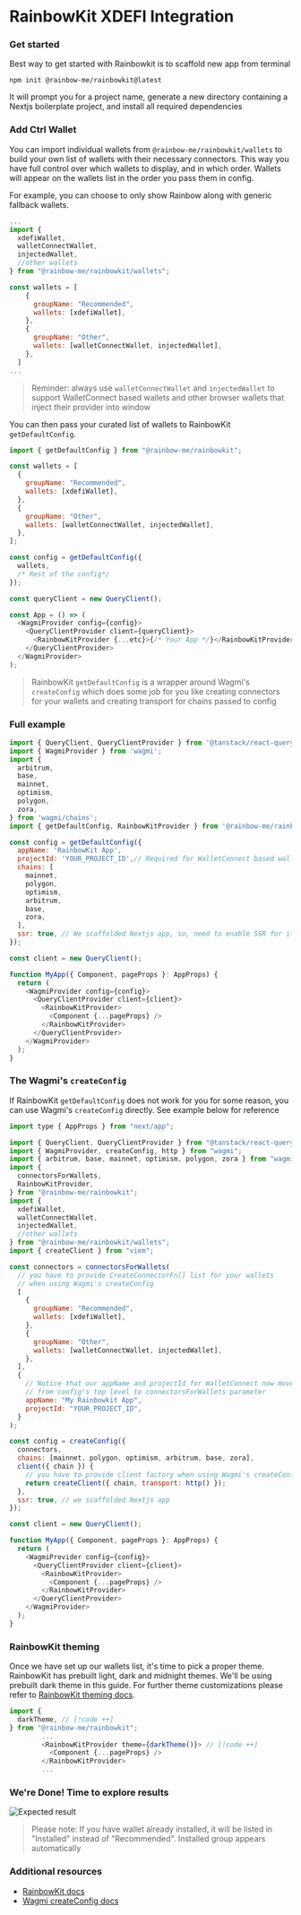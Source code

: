 # RainbowKit XDEFI Integration

### Get started

Best way to get started with Rainbowkit is to scaffold new app from terminal

```terminal
npm init @rainbow-me/rainbowkit@latest
```

It will prompt you for a project name, generate a new directory containing a Nextjs boilerplate project, and install all required dependencies

### Add Ctrl Wallet

You can import individual wallets from `@rainbow-me/rainbowkit/wallets` to build your own list of wallets with their necessary connectors. This way you have full control over which wallets to display, and in which order. Wallets will appear on the wallets list in the order you pass them in config.

For example, you can choose to only show Rainbow along with generic fallback wallets.

```javascript
...
import {
  xdefiWallet,
  walletConnectWallet,
  injectedWallet,
  //other wallets
} from "@rainbow-me/rainbowkit/wallets";

const wallets = [
    {
      groupName: "Recommended",
      wallets: [xdefiWallet],
    },
    {
      groupName: "Other",
      wallets: [walletConnectWallet, injectedWallet],
    },
  ]
...
```

> Reminder: always use `walletConnectWallet` and `injectedWallet` to support WalletConnect based wallets and other browser wallets that inject their provider into window

You can then pass your curated list of wallets to RainbowKit `getDefaultConfig`.

```javascript
import { getDefaultConfig } from "@rainbow-me/rainbowkit";

const wallets = [
  {
    groupName: "Recommended",
    wallets: [xdefiWallet],
  },
  {
    groupName: "Other",
    wallets: [walletConnectWallet, injectedWallet],
  },
];

const config = getDefaultConfig({
  wallets,
  /* Rest of the config*/
});

const queryClient = new QueryClient();

const App = () => (
  <WagmiProvider config={config}>
    <QueryClientProvider client={queryClient}>
      <RainbowKitProvider {...etc}>{/* Your App */}</RainbowKitProvider>
    </QueryClientProvider>
  </WagmiProvider>
);
```

> RainbowKit `getDefaultConfig` is a wrapper around Wagmi's `createConfig` which does some job for you like creating connectors for your wallets and creating transport for chains passed to config

### Full example

```javascript
import { QueryClient, QueryClientProvider } from '@tanstack/react-query';
import { WagmiProvider } from 'wagmi';
import {
  arbitrum,
  base,
  mainnet,
  optimism,
  polygon,
  zora,
} from 'wagmi/chains';
import { getDefaultConfig, RainbowKitProvider } from '@rainbow-me/rainbowkit';

const config = getDefaultConfig({
  appName: 'RainbowKit App',
  projectId: 'YOUR_PROJECT_ID',// Required for WalletConnect based wallets
  chains: [
    mainnet,
    polygon,
    optimism,
    arbitrum,
    base,
    zora,
  ],
  ssr: true, // We scaffolded Nextjs app, so, need to enable SSR for it
});

const client = new QueryClient();

function MyApp({ Component, pageProps }: AppProps) {
  return (
    <WagmiProvider config={config}>
      <QueryClientProvider client={client}>
        <RainbowKitProvider>
          <Component {...pageProps} />
        </RainbowKitProvider>
      </QueryClientProvider>
    </WagmiProvider>
  );
}
```

### The Wagmi's `createConfig`

If RainbowKit `getDefaultConfig` does not work for you for some reason, you can use Wagmi's `createConfig` directly. See example below for reference

```javascript
import type { AppProps } from "next/app";

import { QueryClient, QueryClientProvider } from "@tanstack/react-query";
import { WagmiProvider, createConfig, http } from "wagmi";
import { arbitrum, base, mainnet, optimism, polygon, zora } from "wagmi/chains";
import {
  connectorsForWallets,
  RainbowKitProvider,
} from "@rainbow-me/rainbowkit";
import {
  xdefiWallet,
  walletConnectWallet,
  injectedWallet,
  //other wallets
} from "@rainbow-me/rainbowkit/wallets";
import { createClient } from "viem";

const connectors = connectorsForWallets(
  // you have to provide CreateConnectorFn[] list for your wallets
  // when using Wagmi's createConfig
  [
    {
      groupName: "Recommended",
      wallets: [xdefiWallet],
    },
    {
      groupName: "Other",
      wallets: [walletConnectWallet, injectedWallet],
    },
  ],
  {
    // Notice that our appName and projectId for WalletConnect now moved
    // from config's top level to connectorsForWallets parameter
    appName: "My Rainbowkit App",
    projectId: "YOUR_PROJECT_ID",
  }
);

const config = createConfig({
  connectors,
  chains: [mainnet, polygon, optimism, arbitrum, base, zora],
  client({ chain }) {
    // you have to provide client factory when using Wagmi's createConfig
    return createClient({ chain, transport: http() });
  },
  ssr: true, // we scaffolded Nextjs app
});

const client = new QueryClient();

function MyApp({ Component, pageProps }: AppProps) {
  return (
    <WagmiProvider config={config}>
      <QueryClientProvider client={client}>
        <RainbowKitProvider>
          <Component {...pageProps} />
        </RainbowKitProvider>
      </QueryClientProvider>
    </WagmiProvider>
  );
}
```

### RainbowKit theming

Once we have set up our wallets list, it's time to pick a proper theme.
RainbowKit has prebuilt light, dark and midnight themes. We'll be using prebuilt dark theme in this guide. For further theme customizations please refer to [RainbowKit theming docs](https://www.rainbowkit.com/docs/theming).

```javascript
import {
  darkTheme, // [!code ++]
} from "@rainbow-me/rainbowkit";
        ...
        <RainbowKitProvider theme={darkTheme()}> // [!code ++]
          <Component {...pageProps} />
        </RainbowKitProvider>
        ...
```

### We're Done! Time to explore results

![Expected result](images/rainbowkit/rainbowkit_integration_result.jpg)

> Please note: If you have wallet already installed, it will be listed in "Installed" instead of "Recommended". Installed group appears automatically

### Additional resources

- [RainbowKit docs](https://www.rainbowkit.com/docs/)
- [Wagmi createConfig docs](https://wagmi.sh/react/api/createConfig)
